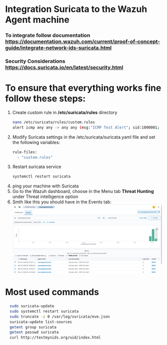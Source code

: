 # Integration Suricata to the Wazuh Agent machine #
### To integrate follow documentation https://documentation.wazuh.com/current/proof-of-concept-guide/integrate-network-ids-suricata.html
### Security Considerations https://docs.suricata.io/en/latest/security.html
# To ensure that everything works fine follow these steps:
1. Create custom rule in **/etc/suricata/rules** directory
   ```bash
   nano /etc/suricata/rules/custom.rules
   alert icmp any any -> any any (msg:"ICMP Test Alert"; sid:1000001; rev:1;)
   ```
2. Modify Suricata settings in the /etc/suricata/suricata.yaml file and set the following variables:
   ```bash
   rule-files:
     - "custom.rules"
   ```
3. Restart suricata service
   ```bash
   systemctl restart suricata
   ```
4. ping your machine with Suricata 
5. Go to the Wazuh dashboard, choose in the Menu tab **Threat Hunting** under Threat intelligence option
6. Smth like this you should have in the Events tab:
   ![test-suricata](/images/test-suricata.png)
# Most used commands 
 ```bash
   sudo suricata-update
   sudo systemctl restart suricata
   sudo truncate -s 0 /var/log/suricata/eve.json
   suricata-update list-sources
   getent group suricata
   getent passwd suricata
   curl http://testmynids.org/uid/index.html
   ```
